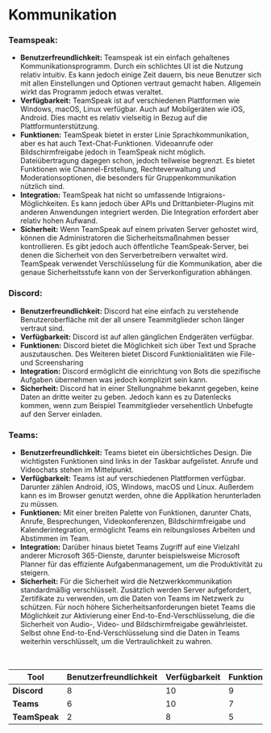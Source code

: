 # Kommunikation

### Teamspeak:

- **Benutzerfreundlichkeit:**
Teamspeak ist ein einfach gehaltenes Kommunikationsprogramm. Durch ein schlichtes UI ist die Nutzung relativ intuitiv. Es kann jedoch einige Zeit dauern, bis neue Benutzer sich mit allen Einstellungen und Optionen vertraut gemacht haben. Allgemein wirkt das Programm jedoch etwas veraltet.
- **Verfügbarkeit:**
TeamSpeak ist auf verschiedenen Plattformen wie Windows, macOS, Linux verfügbar. Auch auf Mobilgeräten wie iOS, Android. Dies macht es relativ vielseitig in Bezug auf die Plattformunterstützung.
- **Funktionen:**
TeamSpeak bietet in erster Linie Sprachkommunikation, aber es hat auch Text-Chat-Funktionen. Videoanrufe oder Bildschirmfreigabe jedoch in TeamSpeak nicht möglich. Dateiübertragung dagegen schon, jedoch teilweise begrenzt. Es bietet Funktionen wie Channel-Erstellung, Rechteverwaltung und Moderationsoptionen, die besonders für Gruppenkommunikation nützlich sind.
- **Integration:**
TeamSpeak hat nicht so umfassende Intigraions-Möglichkeiten. Es kann jedoch über APIs und Drittanbieter-Plugins mit anderen Anwendungen integriert werden. Die Integration erfordert aber relativ hohen Aufwand.
- **Sicherheit:**
Wenn TeamSpeak auf einem privaten Server gehostet wird, können die Administratoren die Sicherheitsmaßnahmen besser kontrollieren. Es gibt jedoch auch öffentliche TeamSpeak-Server, bei denen die Sicherheit von den Serverbetreibern verwaltet wird. TeamSpeak verwendet Verschlüsselung für die Kommunikation, aber die genaue Sicherheitsstufe kann von der Serverkonfiguration abhängen.

### Discord:

- **Benutzerfreundlichkeit:**
Discord hat eine einfach zu verstehende Benutzeroberfläche mit der all unsere Teammitglieder schon länger 
	vertraut sind. 
- **Verfügbarkeit:**
Discord ist auf allen gänglichen Endgeräten verfügbar.
- **Funktionen:**
Discord bietet die Möglichkeit sich über Text und Sprache auszutauschen. Des Weiteren bietet Discord 
	Funktionialitäten wie File- und Screensharing
- **Integration:**
Discord ermöglicht die einrichtung von Bots die spezifische Aufgaben übernehmen was jedoch komplizirt
	sein kann.
- **Sicherheit:**
Discord hat in einer Stellungnahme bekannt gegeben, keine Daten an dritte weiter zu geben. Jedoch kann es zu Datenlecks
	kommen, wenn zum Beispiel Teammitglieder versehentlich Unbefugte auf den Server einladen.

### Teams:

- **Benutzerfreundlichkeit:**
Teams bietet ein übersichtliches Design. Die wichtigsten Funktionen sind links in der Taskbar aufgelistet. Anrufe und Videochats stehen im Mittelpunkt.
- **Verfügbarkeit:**
Teams ist auf verschiedenen Plattformen verfügbar. Darunter zählen Android, iOS, Windows, macOS und Linux. Außerdem kann es im Browser genutzt werden, ohne die Applikation herunterladen zu müssen.
- **Funktionen:**
Mit einer breiten Palette von Funktionen, darunter Chats, Anrufe, Besprechungen, Videokonferenzen, Bildschirmfreigabe und Kalenderintegration, ermöglicht Teams ein reibungsloses Arbeiten und Abstimmen im Team.
- **Integration:**
Darüber hinaus bietet Teams Zugriff auf eine Vielzahl anderer Microsoft 365-Dienste, darunter beispielsweise Microsoft Planner für das effiziente   Aufgabenmanagement, um die Produktivität zu steigern.
- **Sicherheit:**
Für die Sicherheit wird die Netzwerkkommunikation standardmäßig verschlüsselt. Zusätzlich werden Server aufgefordert, Zertifikate zu verwenden, um die Daten von Teams im Netzwerk zu schützen. Für noch höhere Sicherheitsanforderungen bietet Teams die Möglichkeit zur Aktivierung einer End-to-End-Verschlüsselung, die die Sicherheit von Audio-, Video- und Bildschirmfreigabe gewährleistet. Selbst ohne End-to-End-Verschlüsselung sind die Daten in Teams weiterhin verschlüsselt, um die Vertraulichkeit zu wahren.

<br>

| Tool | Benutzerfreundlichkeit | Verfügbarkeit | Funktionen | Integration | Sicherheit | _Gesamt_ |
|-----------|-----------|-----------|-----------|-----------|-----------|-----------|
| **Discord** | 8 | 10 | 9 | 10 | 7 | 8,8 |
| **Teams** | 6 | 10 | 7 | 8 | 8 | 7,8 |
| **TeamSpeak** | 2 | 8 | 5 | 6 | 8 | 5,8 |